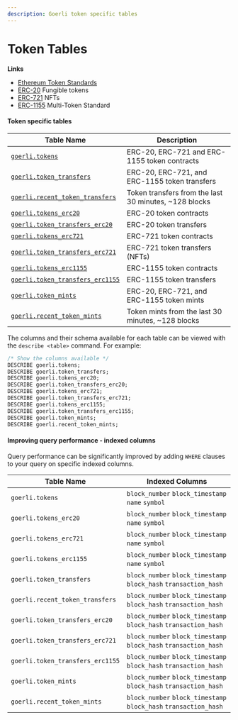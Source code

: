 ```yaml
---
description: Goerli token specific tables
---
```


# Token Tables

**Links**

* [Ethereum Token Standards](https://ethereum.org/en/developers/docs/standards/tokens/)
* [ERC-20](https://ethereum.org/en/developers/docs/standards/tokens/erc-20/) Fungible tokens
* [ERC-721](https://ethereum.org/en/developers/docs/standards/tokens/erc-721/) NFTs
* [ERC-1155](https://ethereum.org/en/developers/docs/standards/tokens/erc-1155/) Multi-Token Standard

#### Token specific tables

| Table Name                                                                            | Description                                            |
| ------------------------------------------------------------------------------------- | ------------------------------------------------------ |
| [`goerli.tokens`](goerli.tokens.md)                                                   | ERC-20, ERC-721 and ERC-1155 token contracts           |
| [`goerli.token_transfers`](goerli.token\_transfers.md)                                | ERC-20, ERC-721, and ERC-1155 token transfers          |
| [`goerli.recent_token_transfers`](goerli.token\_transfers.md)                         | Token transfers from the last 30 minutes, \~128 blocks |
| [`goerli.tokens_erc20`](goerli.tokens\_erc20.md)                                      | ERC-20 token contracts                                 |
| [`goerli.token_transfers_erc20`](goerli.token\_transfers\_erc20.md)                   | ERC-20 token transfers                                 |
| [`goerli.tokens_erc721`](goerli.tokens\_erc721.md)                                    | ERC-721 token contracts                                |
| [`goerli.token_transfers_erc721`](goerli.token\_transfers\_erc20.md)                  | ERC-721 token transfers (NFTs)                         |
| [`goerli.tokens_erc1155`](../../sql-query-tables/token-tables/eth.tokens\_erc1155.md) | ERC-1155 token contracts                               |
| [`goerli.token_transfers_erc1155`](goerli.token\_transfers\_erc1155.md)               | ERC-1155 token transfers                               |
| [`goerli.token_mints`](goerli.token\_mints.md)                                        | ERC-20, ERC-721, and ERC-1155 token mints              |
| [`goerli.recent_token_mints`](goerli.token\_mints.md)                                 | Token mints from the last 30 minutes, \~128 blocks     |

The columns and their schema available for each table can be viewed with the `describe <table>` command. For example:

```sql
/* Show the columns available */
DESCRIBE goerli.tokens;
DESCRIBE goerli.token_transfers;
DESCRIBE goerli.tokens_erc20;
DESCRIBE goerli.token_transfers_erc20;
DESCRIBE goerli.tokens_erc721;
DESCRIBE goerli.token_transfers_erc721;
DESCRIBE goerli.tokens_erc1155;
DESCRIBE goerli.token_transfers_erc1155;
DESCRIBE goerli.token_mints;
DESCRIBE goerli.recent_token_mints;
```

#### Improving query performance - indexed columns

Query performance can be significantly improved by adding `WHERE` clauses to your query on specific indexed columns.

| Table Name                       | Indexed Columns                                                  |
| -------------------------------- | ---------------------------------------------------------------- |
| `goerli.tokens`                  | `block_number` `block_timestamp` `name` `symbol`                 |
| `goerli.tokens_erc20`            | `block_number` `block_timestamp` `name` `symbol`                 |
| `goerli.tokens_erc721`           | `block_number` `block_timestamp` `name` `symbol`                 |
| `goerli.tokens_erc1155`          | `block_number` `block_timestamp` `name` `symbol`                 |
| `goerli.token_transfers`         | `block_number` `block_timestamp` `block_hash` `transaction_hash` |
| `goerli.recent_token_transfers`  | `block_number` `block_timestamp` `block_hash` `transaction_hash` |
| `goerli.token_transfers_erc20`   | `block_number` `block_timestamp` `block_hash` `transaction_hash` |
| `goerli.token_transfers_erc721`  | `block_number` `block_timestamp` `block_hash` `transaction_hash` |
| `goerli.token_transfers_erc1155` | `block_number` `block_timestamp` `block_hash` `transaction_hash` |
| `goerli.token_mints`             | `block_number` `block_timestamp` `block_hash` `transaction_hash` |
| `goerli.recent_token_mints`      | `block_number` `block_timestamp` `block_hash` `transaction_hash` |

